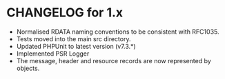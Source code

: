 CHANGELOG for 1.x
=================
* Normalised RDATA naming conventions to be consistent with RFC1035.
* Tests moved into the main src directory.
* Updated PHPUnit to latest version (v7.3.*)
* Implemented PSR Logger
* The message, header and resource records are now represented by objects.